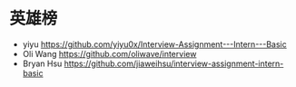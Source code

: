 # 英雄榜
- yiyu https://github.com/yiyu0x/Interview-Assignment---Intern---Basic
- Oli Wang https://github.com/oliwave/interview
- Bryan Hsu https://github.com/jiaweihsu/interview-assignment-intern-basic
